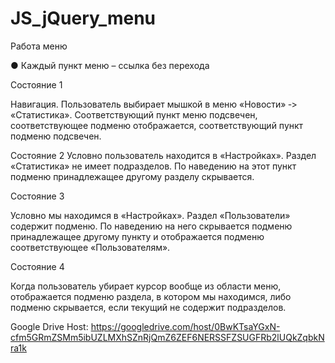# JS_jQuery_menu

Работа меню

● Каждый пункт меню – ссылка без перехода


Состояние 1

Навигация. Пользователь выбирает мышкой в меню «Новости» ‐> «Статистика». Соответствующий пункт меню подсвечен, 
соответствующее подменю отображается, соответствующий пункт подменю подсвечен.


Состояние 2
Условно пользователь находится в «Настройках». Раздел «Статистика» не имеет подразделов. По наведению на этот пункт 
подменю принадлежащее другому разделу скрывается.


Состояние 3

Условно мы находимся в «Настройках». Раздел «Пользователи» содержит подменю. По наведению на него 
скрывается подменю принадлежащее другому пункту и отображается подменю соответствующее 
«Пользователям».


Состояние 4

Когда пользователь убирает курсор вообще из области меню, отображается подменю раздела, в котором мы 
находимся, либо подменю скрывается, если текущий не содержит подразделов.


Google Drive Host: https://googledrive.com/host/0BwKTsaYGxN-cfm5GRmZSMm5ibUZLMXhSZnRjQmZ6ZEF6NERSSFZSUGFRb2lUQkZqbkNra1k

